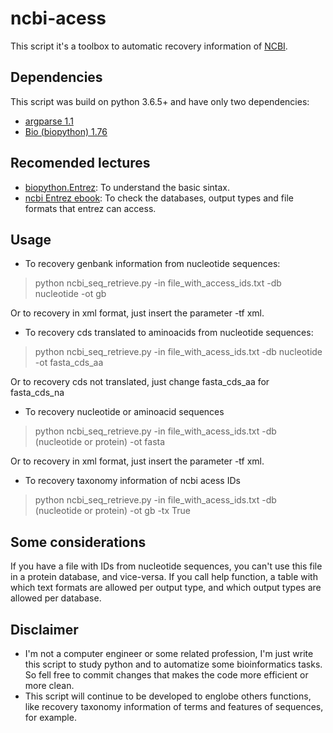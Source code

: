 # ncbi-acess

This script it's a toolbox to automatic recovery information of [NCBI]([https://www.ncbi.nlm.nih.gov/](https://www.ncbi.nlm.nih.gov/)). 

## Dependencies

This script was build on python 3.6.5+ and have only two dependencies:

- [argparse 1.1](https://docs.python.org/3/library/argparse.html)
- [Bio (biopython) 1.76](https://biopython.org/)

## Recomended lectures
- [biopython.Entrez](https://biopython.org/docs/1.74/api/Bio.Entrez.html): To understand the basic sintax.
- [ncbi Entrez ebook](https://www.ncbi.nlm.nih.gov/books/NBK25499/): To check the databases, output types and file formats that entrez can access.
## Usage
- To recovery genbank information from nucleotide sequences:
> python ncbi_seq_retrieve.py -in file_with_access_ids.txt -db nucleotide -ot gb

Or to recovery in xml format, just insert the parameter -tf xml.

- To recovery cds translated to aminoacids from nucleotide sequences:
> python ncbi_seq_retrieve.py -in file_with_acess_ids.txt -db nucleotide -ot fasta_cds_aa

Or to recovery cds not translated, just change fasta_cds_aa for fasta_cds_na

- To recovery nucleotide or aminoacid sequences
> python ncbi_seq_retrieve.py -in file_with_acess_ids.txt -db (nucleotide or protein) -ot fasta

Or to recovery in xml format, just insert the parameter -tf xml.

- To recovery taxonomy information of ncbi acess IDs
> python ncbi_seq_retrieve.py -in file_with_acess_ids.txt -db (nucleotide or protein) -ot gb -tx True
## Some considerations
If you have a file with IDs from nucleotide sequences, you can't use this file in a protein database, and vice-versa. If you call help function, a table with which text formats are allowed per output type, and which output types are allowed per database. 

## Disclaimer

- I'm not a computer engineer or some related profession, I'm just write this script to study python and to automatize some bioinformatics tasks. So fell free to commit changes that makes the code more efficient or more clean.
- This script will continue to be developed to englobe others functions, like recovery taxonomy information of terms and features of sequences, for example.
